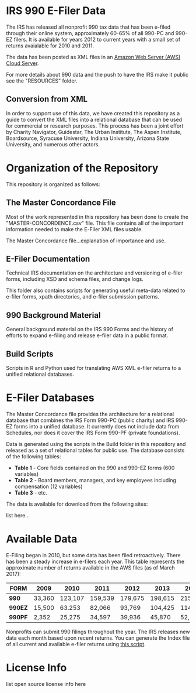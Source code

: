 # IRS 990 E-Filer Data


The IRS has released all nonprofit 990 tax data that has been e-filed through their online system, approximately 60-65% of all 990-PC and 990-EZ filers. It is available for years 2012 to current years with a small set of returns avaialable for 2010 and 2011. 

The data has been posted as XML files in an [Amazon Web Server (AWS) Cloud Server](https://aws.amazon.com/public-datasets/irs-990/). 

For more details about 990 data and the push to have the IRS make it public see the "RESOURCES" folder. 


## Conversion from XML

In order to support use of this data, we have created this repository as a guide to convert the XML files into a relational database that can be used for commercial or research purposes. This process has been a joint effort by Charity Navigator, Guidestar, The Urban Institute, The Aspen Institute, Boardsource, Syracuse University, Indiana University, Arizona State University, and numerous other actors. 




# Organization of the Repository

This repository is organized as follows:



## The Master Concordance File

Most of the work represented in this repository has been done to create the "MASTER-CONCORDENCE.csv" file. This file contains all of the important information needed to make the E-Filer XML files usable.

The Master Concordance file...explanation of importance and use.


## E-Filer Documentation

Technical IRS documentation on the architecture and versioning of e-filer forms, including XSD and schema files, and change logs.

This folder also contains scripts for generating useful meta-data related to e-filer forms, xpath directories, and e-filer submission patterns. 



## 990 Background Material

General background material on the IRS 990 Forms and the history of efforts to expand e-filing and release e-filer data in a public format.



## Build Scripts

Scripts in R and Python used for translating AWS XML e-filer returns to a unified relational databases.



# E-Filer Databases

The Master Concordance file provides the architecture for a relational database that combines the IRS Form 990-PC (public charity) and IRS 990-EZ forms into a unified database. It currently does not include data from Schedules, nor does it cover the IRS Form 990-PF (private foundations). 

Data is generated using the scripts in the Build folder in this repository and released as a set of relational tables for public use. The database consists of the following tables:

* **Table 1** - Core fields contained on the 990 and 990-EZ forms (600 variables)
* **Table 2** - Board members, managers, and key employees including compensation (12 variables)
* **Table 3** - etc.

The data is available for download from the following sites:

list here...



# Available Data

E-Filing began in 2010, but some data has been filed retroactively. There has been a steady increase in e-filers each year. This table represents the approximate number of returns available in the AWS files (as of March 2017):

 **FORM** | 2009 |  2010 |  2011  | 2012  | 2013  | 2014 |  2015
-------|-------|--------|-------|-------|------|-------|------- 
**990**  | 33,360 | 123,107 | 159,539 | 179,675 | 198,615 | 215,764 | 73,233
**990EZ** | 15,500 | 63.253 |  82,066 |  93,769 | 104,425  | 114,822  | 60,967
**990PF**  | 2,352 | 25,275  | 34,597  | 39,936 | 45,870  | 52,617  | 34,387

Nonprofits can submit 990 filings throughout the year. The IRS releases new data each month based upon recent returns. You can generate the Index file of all current and available e-filer returns using [this script](https://github.com/Nonprofit-Open-Data-Collective/irs-990-efiler-database/blob/master/Build-Efiler-Index.RMD).



# License Info

list open source license info here
